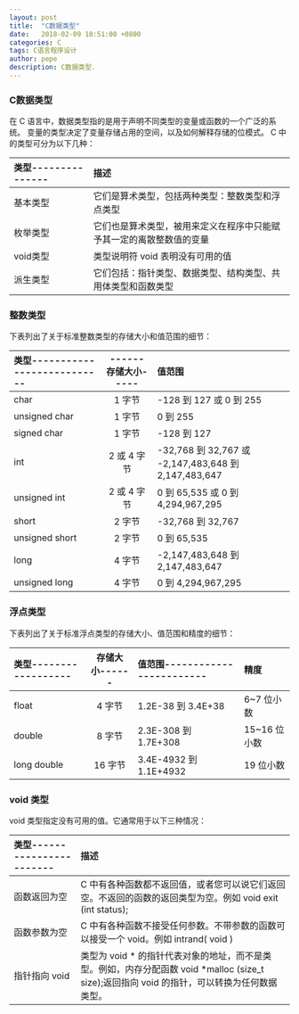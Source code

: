 ```yaml
---
layout: post
title:  "C数据类型"
date:   2018-02-09 10:51:00 +0800
categories: C
tags: C语言程序设计
author: pepe
description: C数据类型.
---
```


### **C数据类型**
在 C 语言中，数据类型指的是用于声明不同类型的变量或函数的一个广泛的系统。
变量的类型决定了变量存储占用的空间，以及如何解释存储的位模式。
 C 中的类型可分为以下几种：

|类型---------------|描述|
|:------------------|:-----|
|基本类型	        |它们是算术类型，包括两种类型：整数类型和浮点类型|
|枚举类型	        |它们也是算术类型，被用来定义在程序中只能赋予其一定的离散整数值的变量|
|void类型	        |类型说明符 void 表明没有可用的值|
|派生类型	        |它们包括：指针类型、数据类型、结构类型、共用体类型和函数类型|

### **整数类型**
下表列出了关于标准整数类型的存储大小和值范围的细节：

|类型---------------------------|------存储大小-----|值范围|
|:------------------------------|:-----------------:|:---- |
|char	                        |1 字节	            |-128 到 127 或 0 到 255|
|unsigned char	                |1 字节	            |0 到 255|
|signed char	                |1 字节	            |-128 到 127|
|int	                        |2 或 4 字节	    |-32,768 到 32,767 或 -2,147,483,648 到 2,147,483,647|
|unsigned int	                |2 或 4 字节	    |0 到 65,535 或 0 到 4,294,967,295|
|short	                        |2 字节	            |-32,768 到 32,767|
|unsigned short	                |2 字节	            |0 到 65,535|
|long	                        |4 字节	            |-2,147,483,648 到 2,147,483,647|
|unsigned long	                |4 字节	            |0 到 4,294,967,295|

### **浮点类型**
下表列出了关于标准浮点类型的存储大小、值范围和精度的细节：

|类型------------------ |存储大小------ |值范围------------------------ |精度|
| :-------------------- | :-----------: | :---------------------------- | :--- |
|float	                |4 字节	        |1.2E-38 到 3.4E+38	            |6~7 位小数|
|double	                |8 字节	        |2.3E-308 到 1.7E+308	        |15~16 位小数|
|long double	        |16 字节	    |3.4E-4932 到 1.1E+4932	        |19 位小数|

### **void 类型**
void 类型指定没有可用的值。它通常用于以下三种情况：


|类型-----------------------|描述|
|:--------------------------|:---|
|函数返回为空	            |C 中有各种函数都不返回值，或者您可以说它们返回空。不返回的函数的返回类型为空。例如 void exit (int status);|
|函数参数为空	            |C 中有各种函数不接受任何参数。不带参数的函数可以接受一个 void。例如 intrand( void )|
|指针指向 void	            |类型为 void * 的指针代表对象的地址，而不是类型。例如，内存分配函数 void *malloc (size_t size);返回指向 void 的指针，可以转换为任何数据类型。|












